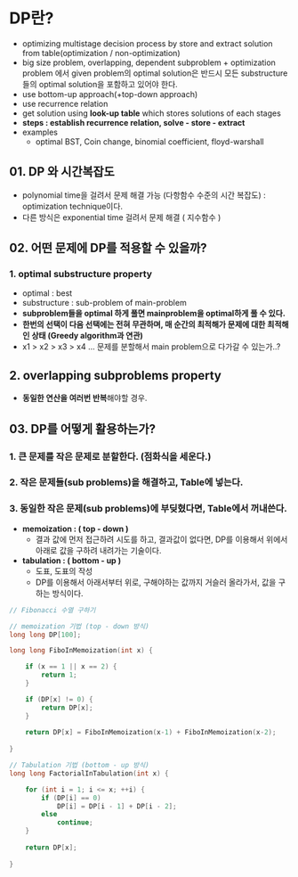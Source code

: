 # DP란?
  - optimizing multistage decision process by store and extract solution from table(optimization / non-optimization) 
  - big size problem, overlapping, dependent subproblem + optimization problem 에서 given problem의 optimal solution은 반드시 모든 substructure들의 optimal solution을 포함하고 있어야 한다.
  - use bottom-up approach(+top-down approach)
  - use recurrence relation 
  - get solution using **look-up table** which stores solutions of each stages
  - **steps : establish recurrence relation, solve - store - extract**
  - examples
      - optimal BST, Coin change, binomial coefficient, floyd-warshall 

## 01. DP 와 시간복잡도
  - polynomial time을 걸려서 문제 해결 가능 (다항함수 수준의 시간 복잡도) : optimization technique이다.
  - 다른 방식은 exponential time 걸려서 문제 해결 ( 지수함수 )

## 02. 어떤 문제에 DP를 적용할 수 있을까?

### 1. optimal substructure property
  - optimal : best
  - substructure : sub-problem of main-problem
  - **subproblem들을 optimal 하게 풀면 mainproblem을 optimal하게 풀 수 있다.**
  - **한번의 선택이 다음 선택에는 전혀 무관하며, 매 순간의 최적해가 문제에 대한 최적해인 상태 (Greedy algorithm과 연관)**
  - x1 > x2 > x3 > x4 ... 문제를 분할해서 main problem으로 다가갈 수 있는가..?
## 2. overlapping subproblems property
  - **동일한 연산을 여러번 반복**해야할 경우.

## 03. DP를 어떻게 활용하는가?

### 1. 큰 문제를 작은 문제로 분할한다. (점화식을 세운다.)

### 2. 작은 문제들(sub problems)을 해결하고, Table에 넣는다.

### 3. 동일한 작은 문제(sub problems)에 부딪혔다면, Table에서 꺼내쓴다.

- **memoization : ( top - down )**
  - 결과 값에 먼저 접근하려 시도를 하고, 결과값이 없다면, DP를 이용해서 위에서 아래로 값을 구하려 내려가는 기술이다.
- **tabulation : ( bottom - up )**
  - 도표, 도표의 작성
  - DP를 이용해서 아래서부터 위로, 구해야하는 값까지 거슬러 올라가서, 값을 구하는 방식이다.

```cpp
// Fibonacci 수열 구하기

// memoization 기법 (top - down 방식)
long long DP[100];

long long FiboInMemoization(int x) {

	if (x == 1 || x == 2) {
		return 1;
	}

	if (DP[x] != 0) {
		return DP[x];
	}
	
	return DP[x] = FiboInMemoization(x-1) + FiboInMemoization(x-2);
	
}

// Tabulation 기법 (bottom - up 방식)
long long FactorialInTabulation(int x) {

	for (int i = 1; i <= x; ++i) {
		if (DP[i] == 0)
			DP[i] = DP[i - 1] + DP[i - 2];
		else
			continue;
	}
 
	return DP[x];
 
}

```
